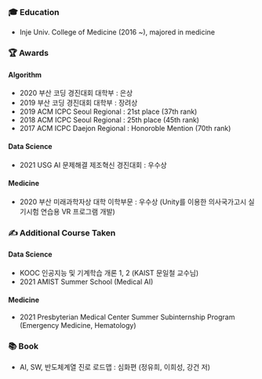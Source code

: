 ### 🎓 Education 
- Inje Univ. College of Medicine (2016 ~), majored in medicine

### 🏆 Awards
#### Algorithm
- 2020 부산 코딩 경진대회 대학부 : 은상
- 2019 부산 코딩 경진대회 대학부 : 장려상
- 2019 ACM ICPC Seoul Regional : 21st place (37th rank)
- 2018 ACM ICPC Seoul Regional : 25th place (45th rank)
- 2017 ACM ICPC Daejon Regional : Honoroble Mention (70th rank)
#### Data Science
- 2021 USG AI 문제해결 제조혁신 경진대회 : 우수상
#### Medicine
- 2020 부산 미래과학자상 대학 이학부문 : 우수상 (Unity를 이용한 의사국가고시 실기시험 연습용 VR 프로그램 개발)

### ✍ Additional Course Taken
#### Data Science
- KOOC 인공지능 및 기계학습 개론 1, 2 (KAIST 문일철 교수님)
- 2021 AMIST Summer School (Medical AI)
#### Medicine
- 2021 Presbyterian Medical Center Summer Subinternship Program (Emergency Medicine, Hematology)

### 📚 Book
- AI, SW, 반도체계열 진로 로드맵 : 심화편 (정유희, 이희성, 강건 저)
